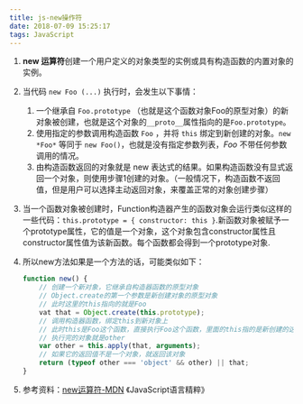```yaml
---
title: js-new操作符
date: 2018-07-09 15:25:17
tags: JavaScript
---
```


1.  **new 运算符**创建一个用户定义的对象类型的实例或具有构造函数的内置对象的实例。

2. 当代码 `new Foo (...)` 执行时，会发生以下事情：

   1. 一个继承自 `Foo.prototype` （也就是这个函数对象Foo的原型对象）的新对象被创建，也就是这个对象的`__proto__`属性指向的是`Foo.prototype`。
   2. 使用指定的参数调用构造函数 `Foo` ，并将 `this` 绑定到新创建的对象。`new *Foo*` 等同于 `new Foo()`，也就是没有指定参数列表，*Foo* 不带任何参数调用的情况。
   3. 由构造函数返回的对象就是 new 表达式的结果。如果构造函数没有显式返回一个对象，则使用步骤1创建的对象。（一般情况下，构造函数不返回值，但是用户可以选择主动返回对象，来覆盖正常的对象创建步骤）

3. 当一个函数对象被创建时，Function构造器产生的函数对象会运行类似这样的一些代码：`this.prototype = { constructor: this }`.新函数对象被赋予一个prototype属性，它的值是一个对象，这个对象包含constructor属性且constructor属性值为该新函数。每个函数都会得到一个prototype对象.

4. 所以new方法如果是一个方法的话，可能类似如下：

   ```javascript
   function new() {
       // 创建一个新对象，它继承自构造器函数的原型对象
       // Object.create的第一个参数是新创建对象的原型对象
       // 此时这里的this指向的就是Foo
       vat that = Object.create(this.prototype);
       // 调用构造器函数，绑定this到新对象上
       // 此时this是Foo这个函数，直接执行Foo这个函数，里面的this指的是新创建的这个对象
       // 执行完的对象就是other
       var other = this.apply(that, arguments);
       // 如果它的返回值不是一个对象，就返回该对象
       return (typeof other === 'object' && other) || that;
   }
   ```

   

5. 参考资料：[new运算符-MDN](https://developer.mozilla.org/zh-CN/docs/Web/JavaScript/Reference/Operators/new)
   《JavaScript语言精粹》

 


